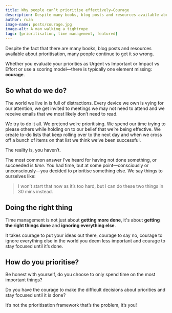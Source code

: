```yaml
---
title: Why people can’t prioritise effectively—Courage
description: Despite many books, blog posts and resources available about prioritisation, many people continue to get it so wrong.
author: ruan
image-name: posts/courage.jpg
image-alt: A man walking a tightrope
tags: [prioritisation, time management, featured]
---
```


Despite the fact that there are many books, blog posts and resources available about prioritisation, many people continue to get it _so_ wrong.

Whether you evaluate your priorities as Urgent vs Important or Impact vs Effort or use a scoring model—there is typically one element missing: **courage**.

## So what do we do?

The world we live in is full of distractions. Every device we own is vying for our attention, we get invited to meetings we may not need to attend and we receive emails that we most likely don’t need to read.

We try to do it all. We pretend we’re prioritising. We spend our time trying to please others while holding on to our belief that we’re being effective. We create to-do lists that keep rolling over to the next day and when we cross off a bunch of items on that list we think we’ve been successful.

The reality is, you haven’t.

The most common answer I’ve heard for having not done something, or succeeded is _time_. You had time, but at some point—consciously or unconsciously—you decided to prioritise something else. We say things to ourselves like:

> I won’t start that now as it’s too hard, but I can do these two things in 30 mins instead.

## Doing the right thing

Time management is not just about **getting more done**, it's about **getting the right things done** and **ignoring everything else**.

It takes courage to put your ideas out there, courage to say no, courage to ignore everything else in the world you deem less important and courage to stay focused until it’s done.

## How do you prioritise?

Be honest with yourself, do you choose to only spend time on the most important things?

Do you have the courage to make the difficult decisions about priorities and stay focused until it is done?

It’s not the prioritisation framework that’s the problem, it’s you!
